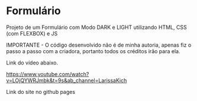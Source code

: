 
# Formulário


Projeto de um Formulário com Modo DARK e LIGHT utilizando HTML, CSS (com FLEXBOX) e JS

IMPORTANTE - O código desenvolvido não é de minha autoria, apenas fiz o passo a passo com a criadora, portanto todos os créditos irão para ela. 

Link do vídeo abaixo.

https://www.youtube.com/watch?v=LOjQYWRJmbk&t=9s&ab_channel=LarissaKich

Link do site no github pages



